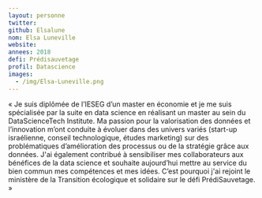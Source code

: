 ```yaml
---
layout: personne
twitter: 
github: Elsalune
nom: Elsa Luneville
website:
annees: 2018
defi: Prédisauvetage
profil: Datascience
images:
  - /img/Elsa-Luneville.png
---
```


« Je suis diplômée de l’IESEG d’un master en économie et je me suis
spécialisée par la suite en data science en réalisant un master
au sein du DataScienceTech Institute. Ma passion pour la valorisation
des données et l’innovation m’ont conduite à évoluer dans des univers
variés (start-up israélienne, conseil technologique, études marketing)
sur des problématiques d’amélioration des processus ou de la stratégie
grâce aux données. J'ai également contribué à sensibiliser mes
collaborateurs aux bénéfices de la data science et souhaite
aujourd’hui mettre au service du bien commun mes compétences et mes
idées. C’est pourquoi j'ai rejoint le ministère de la Transition
écologique et solidaire sur le défi PrédiSauvetage. »

